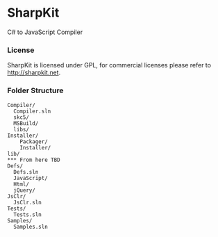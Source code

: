 SharpKit
========

C# to JavaScript Compiler

### License
SharpKit is licensed under GPL, for commercial licenses please refer to http://sharpkit.net.

### Folder Structure
```
Compiler/
  Compiler.sln
  skc5/
  MSBuild/
  libs/
Installer/
    Packager/
    Installer/
lib/
*** From here TBD
Defs/
  Defs.sln
  JavaScript/
  Html/
  jQuery/
JsClr/
  JsClr.sln
Tests/
  Tests.sln
Samples/
  Samples.sln
```
